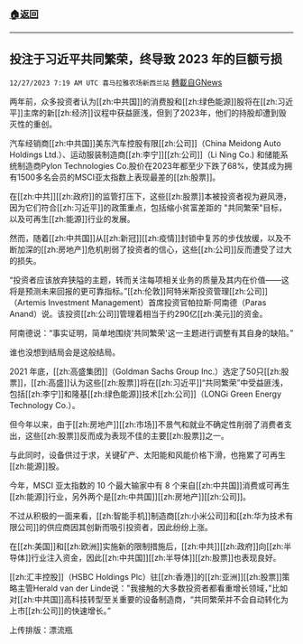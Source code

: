 ###  [:house:返回](README.md)
---


## 投注于习近平共同繁荣，终导致 2023 年的巨额亏损
`12/27/2023 7:19 AM UTC 喜马拉雅农场新西兰站` [轉載自GNews](https://gnews.org/articles/2155896)

两年前，众多投资者认为[[zh:中共国]]的消费股和[[zh:绿色能源]]股将在[[zh:习近平]]主席的新[[zh:经济]]议程中获益匪浅，但到了2023年，他们的持股却遭到毁灭性的重创。

汽车经销商[[zh:中共国]]美东汽车控股有限[[zh:公司]]（China Meidong Auto Holdings Ltd.）、运动服装制造商[[zh:李宁]][[zh:公司]]（Li Ning Co.) 和储能系统制造商Pylon Technologies Co.股价在2023年都至少下跌了68%，使其成为拥有1500多名会员的MSCI亚太指数上表现最差的[[zh:股票]]。

在[[zh:中共]][[zh:政府]]的监管打压下，这些[[zh:股票]]本被投资者视为避风港，因为它们符合[[zh:习近平]]的政策重点，包括缩小贫富差距的 "共同繁荣"目标，以及可再生[[zh:能源]]行业的发展。

然而，随着[[zh:中共国]]从[[zh:新冠]][[zh:疫情]]封锁中复苏的步伐放缓，以及不断加深的[[zh:房地产]]危机削弱了投资者的信心，这些[[zh:公司]]反而遭受了过大的损失。

“投资者应该放弃狭隘的主题，转而关注每项相关业务的质量及其内在价值——这将是预测未来回报的更可靠指标。”[[zh:伦敦]]阿特米斯投资管理[[zh:公司]]（Artemis Investment Management）首席投资官帕拉斯·阿南德（Paras Anand）说。该投资[[zh:公司]]管理着相当于约290亿[[zh:美元]]的资金。

阿南德说：“事实证明，简单地围绕'共同繁荣'这一主题进行调整有其自身的缺陷。”

谁也没想到结局会是这般结局。

2021 年底，[[zh:高盛集团]]（Goldman Sachs Group Inc.）选定了50只[[zh:股票]]，[[zh:高盛]]认为这些[[zh:股票]]将在[[zh:习近平]]“共同繁荣”中受益匪浅，包括[[zh:李宁]]和隆基[[zh:绿色能源]]技术[[zh:公司]]（LONGi Green Energy Technology Co.）。

但今年以来，由于[[zh:房地产]][[zh:市场]]不景气和就业不确定性削弱了消费者支出，这些[[zh:股票]]反而成为表现不佳的主要[[zh:股票]]之一。

与此同时，设备供过于求，关键矿产、太阳能和风能价格下滑，也拖累了可再生[[zh:能源]]股。

今年，MSCI 亚太指数的 10 个最大输家中有 8 个来自[[zh:中共国]]消费或可再生[[zh:能源]]行业，另外两个是[[zh:中共国]][[zh:房地产]][[zh:公司]]。

不过从积极的一面来看，[[zh:智能手机]]制造商[[zh:小米公司]]和[[zh:华为技术有限公司]]的供应商因其创新而吸引投资者，因此纷纷上涨。

在[[zh:美国]]和[[zh:欧洲]]实施新的限制措施后，[[zh:中共]][[zh:政府]]向[[zh:半导体]]行业注入资金，因此[[zh:中共国]][[zh:半导体]][[zh:股票]]也表现良好。

[[zh:汇丰控股]]（HSBC Holdings Plc）驻[[zh:香港]]的[[zh:亚洲]][[zh:股票]]策略主管Herald van der Linde说："我接触的大多数投资者都看重增长领域，”比如对[[zh:中共国]]高科技转型至关重要的设备制造商，“共同繁荣并不会自动转化为上市[[zh:公司]]的快速增长。”

上传排版：漂流瓶
